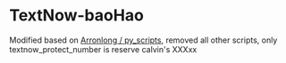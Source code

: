# TextNow-baoHao
Modified based on [Arronlong / py_scripts](https://github.com/Arronlong/py_scripts), removed all other scripts, only textnow_protect_number is reserve
calvin's XXXxx
  
